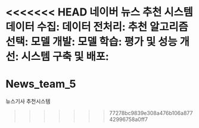 <<<<<<< HEAD
네이버 뉴스 추천 시스템
데이터 수집: 
데이터 전처리: 
추천 알고리즘 선택: 
모델 개발:
모델 학습: 
평가 및 성능 개선: 
시스템 구축 및 배포: 
=======
# News_team_5
뉴스기사 추천시스템
>>>>>>> 77278bc9839e308a476b106a87742996758a0ff7
